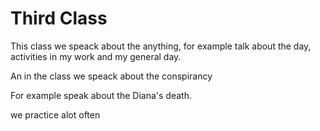 # Third Class

This class we speack about the anything, for example talk about the day, activities in my work and my general day.

An in the class we speack about the conspirancy

For example speak about the Diana's death. 

we practice alot often 
